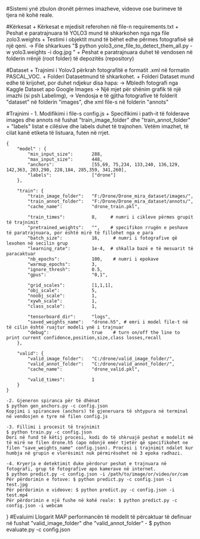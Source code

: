 #Sistemi ynë zbulon dronët përmes imazheve, videove ose burimeve të tjera në kohë reale.

#Kërkesat
    + Kërkesat e mjedisit referohen në file-n requirements.txt
    + Peshat e paratrajnuara të YOLO3 mund të shkarkohen nga nga file zolo3.weights
    + Testimi i objektit mund të bëhet edhe përmes fotografisë së një qeni.
     -> File shkarkues "$ python yolo3_one_file_to_detect_them_all.py -w yolo3.weights -i dog.jpg "
    + Peshat e paratrajnuara duhet të vendosen në folderin rrënjë (root folder) të depozitës (repository)

#Dataset
    + Trajnimi i Yolov3 përkrah fotografitë e formatit .xml në formatin PASCAL_VOC.
    + Folderi Datasetmund të shkarkohet.
    + Folderi Dataset mund edhe të krijohet, por duhet ndjekur disa hapa:
      -> Mbledh fotografi nga Kaggle Dataset apo Google Images
      -> Një mjet për shënim grafik të një imazhi (si psh Labelimg), 
      -> Vendosja e të gjitha fotografive të folderit "dataset" në folderin "images", dhe xml file-s në folderin "annots"

#Trajnimi - 1. Modifikimi i file-s config.js
    + Specifikimi i path-it të folderave images dhe annots në fushat "train_image_folder" dhe "train_annot_folder"
    + "labels" listat e cilësive dhe labels duhet të trajnohen. Vetëm imazhet, të cilat kanë etiketa të listuara, futen në rrjet.

    {
        "model" : {
            "min_input_size":       288,
            "max_input_size":       448,
            "anchors":              [55,69, 75,234, 133,240, 136,129, 142,363, 203,290, 228,184, 285,359, 341,260],
            "labels":               ["drone"]
        },

        "train": {
            "train_image_folder":   "F:/Drone/Drone_mira_dataset/images/", 
            "train_annot_folder":   "F:/Drone/Drone_mira_dataset/annots/",
            "cache_name":           "drone_train.pkl",

            "train_times":          8,     # numri i cikleve përmes grupit të trajnimit
            "pretrained_weights":   "",    # specifikon rrugën e peshave të paratrajnuara, por është mirë të fillohet nga e para     
            "batch_size":           16,     # numri i fotografive që lexohen në secilin grup
            "learning_rate":        1e-4,  # shkalla bazë e të mesuarit të paracaktuar
            "nb_epochs":            100,    # numri i epokave
            "warmup_epochs":        3,       
            "ignore_thresh":        0.5,
            "gpus":                 "0,1",

            "grid_scales":          [1,1,1],
            "obj_scale":            5,
            "noobj_scale":          1,
            "xywh_scale":           1,
            "class_scale":          1,

            "tensorboard_dir":      "logs",
            "saved_weights_name":   "drone.h5", # emri i model file-t në të cilin është ruajtur modeli ynë i trajnuar
            "debug":                true    # turn on/off the line to print current confidence,position,size,class losses,recall
        },

        "valid": {
            "valid_image_folder":   "C:/drone/valid_image_folder/",
            "valid_annot_folder":   "C:/drone/valid_annot_folder/",
            "cache_name":           "drone_valid.pkl",

            "valid_times":          1
        }
    }

    -2. Gjeneron spiranca për të dhënat
    $ python gen_anchors.py -c config.json
    Kopjimi i spirancave (anchors) të gjeneruara të shtypura në terminal në vendosjen e tyre në filen config.js 

    -3. Fillimi i procesit të trajnimit
    $ python train.py -c config.json
    Deri në fund të këtij procesi, kodi do të shkruajë peshat e modelit më të mirë ne filen drone.h5 (apo ndonjë emër tjetër që specifikohet ne filen "save_weights_name" config.json). Procesi i trajnimit ndalet kur humbja në grupin e vlerësimit nuk përmirësohet në 3 epoka radhazi.

    -4. Kryerja e detektimit duke përdorur peshat e trajnuara në fotografi, grup të fotografive apo kamerave në internet.
    $ python predict.py -c config.json -i /path/to/image/or/video/or/cam
    Për përdorimin e fotove: $ python predict.py -c config.json -i test.jpg
    Për përdorimin e videove: $ python predict.py -c config.json -i test.mp4
    Për përdorimin e një fushe në kohë reale: $ python predict.py -c config.json -i webcam

    
}
    #Evaluimi
    Llogarit MAP performancën të modelit të përcaktuar të definuar në fushat "valid_image_folder" dhe "valid_annot_folder" - $ python evaluate.py -c config.json